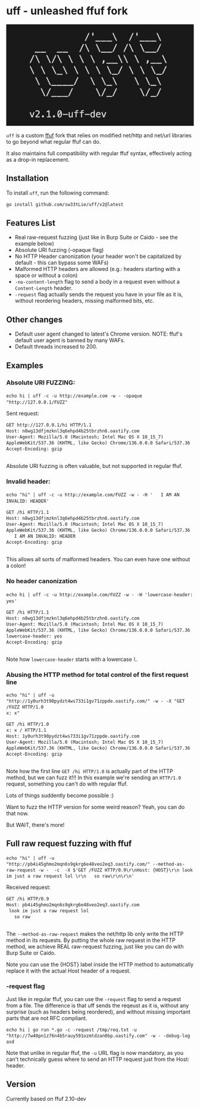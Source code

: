 # uff - unleashed ffuf fork

<p align="center">
  <img src="resources/uff-logo.png" alt="uff logo">
</p>

`uff` is a custom [ffuf](https://github.com/sw33tLie/uff) fork that relies on modified net/http and net/url libraries to go beyond what regular ffuf can do.

It also maintains full compatibility with regular ffuf syntax, effectively acting as a drop-in replacement.

## Installation

To install `uff`, run the following command:

```bash
go install github.com/sw33tLie/uff/v2@latest
```

## Features List

- Real raw-request fuzzing (just like in Burp Suite or Caido - see the example below)
- Absolute URI fuzzing (-opaque flag)
- No HTTP Header canonization (your header won't be capitalized by default - this can bypass some WAFs)
- Malformed HTTP headers are allowed (e.g.: headers starting with a space or without a colon)
- `-no-content-length` flag to send a body in a request even without a `Content-Length` header.
- `-request` flag actually sends the request you have in your file as it is, without reordering headers, missing malformed bits, etc.

## Other changes
- Default user agent changed to latest's Chrome version. NOTE: ffuf's default user agent is banned by many WAFs.
- Default threads increased to 200.

## Examples

### Absolute URI FUZZING:

`echo hi | uff -c -u http://example.com -w - -opaque "http://127.0.0.1/FUZZ"`
 
Sent request:

```http
GET http://127.0.0.1/hi HTTP/1.1
Host: n8wg13dfjmzknl3q6ehpd4b25tbrzhn6.oastify.com
User-Agent: Mozilla/5.0 (Macintosh; Intel Mac OS X 10_15_7) AppleWebKit/537.36 (KHTML, like Gecko) Chrome/136.0.0.0 Safari/537.36
Accept-Encoding: gzip


```

Absolute URI fuzzing is often valuable, but not supported in regular ffuf.

### Invalid header:

`echo "hi" | uff -c -u http://example.com/FUZZ -w - -H '   I AM AN INVALID: HEADER'`

```http
GET /hi HTTP/1.1
Host: n8wg13dfjmzknl3q6ehpd4b25tbrzhn6.oastify.com
User-Agent: Mozilla/5.0 (Macintosh; Intel Mac OS X 10_15_7) AppleWebKit/537.36 (KHTML, like Gecko) Chrome/136.0.0.0 Safari/537.36
   I AM AN INVALID: HEADER
Accept-Encoding: gzip


```

This allows all sorts of malformed headers.
You can even have one without a colon!

### No header canonization

`echo hi | uff -c -u http://example.com/FUZZ -w - -H 'lowercase-header: yes'`

```http
GET /hi HTTP/1.1
Host: n8wg13dfjmzknl3q6ehpd4b25tbrzhn6.oastify.com
User-Agent: Mozilla/5.0 (Macintosh; Intel Mac OS X 10_15_7) AppleWebKit/537.36 (KHTML, like Gecko) Chrome/136.0.0.0 Safari/537.36
lowercase-header: yes
Accept-Encoding: gzip


```

Note how `lowercase-header` starts with a lowercase `l`.

### Abusing the HTTP method for total control of the first request line

```
echo "hi" | uff -u "http://1y0urh3t90pydzt4ws733i1gv71zppde.oastify.com/" -w - -X "GET /FUZZ HTTP/1.0
x: x"
```

```http
GET /hi HTTP/1.0
x: x / HTTP/1.1
Host: 1y0urh3t90pydzt4ws733i1gv71zppde.oastify.com
User-Agent: Mozilla/5.0 (Macintosh; Intel Mac OS X 10_15_7) AppleWebKit/537.36 (KHTML, like Gecko) Chrome/136.0.0.0 Safari/537.36
Accept-Encoding: gzip


```

Note how the first line `GET /hi HTTP/1.0` is actually part of the HTTP method, but we can fuzz it!!!
In this example we're sending an `HTTP/1.0` request, something you can't do with regular ffuf.

Lots of things suddently become possible :)

Want to fuzz the HTTP version for some weird reason? Yeah, you can do that now.

But WAIT, there's more!

## Full raw request fuzzing with ffuf

```
echo "hi" | uff -u "http://pb4i45ghmo2mqn6s9gkrg6e48veo2eq3.oastify.com/" --method-as-raw-request -w -  -c  -X $'GET /FUZZ HTTP/0.9\r\nHost: {HOST}\r\n look im just a raw request lol \r\n   so raw\r\n\r\n' 
```

Received request:

```
GET /hi HTTP/0.9
Host: pb4i45ghmo2mqn6s9gkrg6e48veo2eq3.oastify.com
 look im just a raw request lol 
   so raw


```

The `--method-as-raw-request` makes the net/http lib only write the HTTP method in its requests.
By putting the whole raw request in the HTTP method, we achieve REAL raw-request fuzzing, just like you can do with Burp Suite or Caido.

Note you can use the {HOST} label inside the HTTP method to automatically replace it with the actual Host header of a request.

### -request flag

Just like in regular ffuf, you can use the `-request` flag to send a request from a file.
The difference is that uff sends the reqeust as it is, without any surprise (such as headers being reordered), and without missing important parts that are not RFC compliant.

```
echo hi | go run *.go -c -request /tmp/req.txt -u "http://7w40pn1z76n4b5rauy591ozmtdzan0bp.oastify.com" -w - -debug-log asd
```

Note that unlike in regular ffuf, the `-u` URL flag is now mandatory, as you can't technically guess where to send an HTTP request just from the Host: header.

## Version

Currently based on ffuf 2.10-dev

